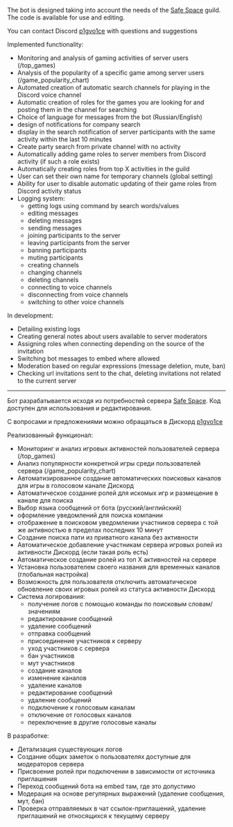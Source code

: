 The bot is designed taking into account the needs of the [Safe Space](https://discord.gg/safe-space-702588231614595172) guild. The code is available for use and editing.

You can contact Discord [p1gvo1ce](https://discordapp.com/users/469306021106417664) with questions and suggestions

Implemented functionality:
- Monitoring and analysis of gaming activities of server users (/top_games)
- Analysis of the popularity of a specific game among server users (/game_popularity_chart)
- Automated creation of automatic search channels for playing in the Discord voice channel
- Automatic creation of roles for the games you are looking for and posting them in the channel for searching
- Сhoice of language for messages from the bot (Russian/English)
- design of notifications for company search
- display in the search notification of server participants with the same activity within the last 10 minutes
- Create party search from private channel with no activity
- Automatically adding game roles to server members from Discord activity (if such a role exists)
- Automatically creating roles from top X activities in the guild
- User can set their own name for temporary channels (global setting)
- Ability for user to disable automatic updating of their game roles from Discord activity status
- Logging system:
  - getting logs using command by search words/values
  - editing messages
  - deleting messages
  - sending messages
  - joining participants to the server
  - leaving participants from the server
  - banning participants
  - muting participants
  - creating channels
  - changing channels
  - deleting channels
  - connecting to voice channels
  - disconnecting from voice channels
  - switching to other voice channels

In development:
- Detailing existing logs
- Creating general notes about users available to server moderators
- Assigning roles when connecting depending on the source of the invitation
- Switching bot messages to embed where allowed
- Moderation based on regular expressions (message deletion, mute, ban)
- Checking url invitations sent to the chat, deleting invitations not related to the current server

------------
Бот разрабатывается исходя из потребностей сервера [Safe Space](https://discord.gg/safe-space-702588231614595172). Код доступен для использования и редактирования.

С вопросами и предложениями можно обращаться в Дискорд  [p1gvo1ce](https://discordapp.com/users/469306021106417664)

Реализованный функционал:
- Мониторинг и анализ игровых активностей пользователей сервера (/top_games)
- Анализ популярности конкретной игры среди пользователей сервера (/game_popularity_chart)
- Автоматизированное создание автоматических поисковых каналов для игры в голосовом канале Дискорд 
- Автоматическое создание ролей для искомых игр и размещение в канале для поиска
- Выбор языка сообщений от бота (русский/английский)
- оформление уведомлений для поиска компании
- отображение в поисковом уведомлении участников сервера с той же активностью в пределах последних 10 минут
- Создание поиска пати из приватного канала без активности
- Автоматическое добавление участникам сервера игровых ролей из активности Дискорд (если такая роль есть)
- Автоматическое создание ролей из топ X активностей на сервере
- Установка пользователем своего названия для временных каналов (глобальная настройка)
- Возможность для пользователя отключить автоматическое обновление своих игровых ролей из статуса активности Дискорд
- Система логирования:
    - получение логов с помощью команды по поисковым словам/значениям
    - редактирование сообщений
    - удаление сообщений
    - отправка сообщений
    - присоединение участников к серверу
    - уход участников с сервера
    - бан участников
    - мут участников
    - создание каналов
    - изменение каналов
    - удаление каналов
    - редактирование сообщений
    - удаление сообщений
    - подключение к голосовым каналам
    - отключение от голосовых каналов
    - переключение в другие голосовые каналы

В разработке:
- Детализация существующих логов
- Создание общих заметок о пользователях доступные для модераторов сервера
- Присвоение ролей при подключении в зависимости от источника приглашения
- Переход сообщений бота на embed там, где это допустимо
- Модерация на основе регулярных выражений (удаление сообщения, мут, бан)
- Проверка отправляемых в чат ссылок-приглашений, удаление приглашений не относящихся к текущему серверу

